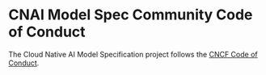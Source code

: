 # CNAI Model Spec Community Code of Conduct

The Cloud Native AI Model Specification project follows the [CNCF Code of Conduct](https://github.com/cncf/foundation/blob/main/code-of-conduct.md).
